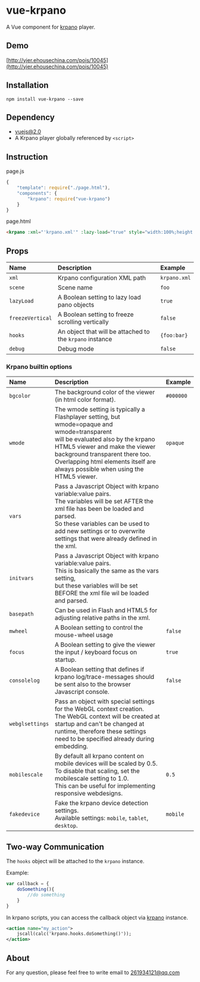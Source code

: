 # vue-krpano

A Vue component for [krpano](http://www.krpano.com) player.

## Demo

[http://yier.ehousechina.com/pois/10045](http://yier.ehousechina.com/pois/10045)

## Installation

```
npm install vue-krpano --save
```

## Dependency

* [vuejs@2.0](http://vuejs.org)
* A Krpano player globally referenced by `<script>`


## Instruction

page.js

```js
{
    "template": require("./page.html"),
    "components": {
        "krpano": require("vue-krpano")
    }
}
```

page.html

```html
<krpano :xml="'krpano.xml'" :lazy-load="true" style="width:100%;height:400px"></krpano>
```

## Props

|Name|Description|Example|
|:--|:--|:--|
|`xml`|Krpano configuration XML path|`krpano.xml`|
|`scene`|Scene name|`foo`|
|`lazyLoad`|A Boolean setting to lazy load pano objects|`true`|
|`freezeVertical`|A Boolean setting to freeze scrolling vertically|`false`|
|`hooks`|An object that will be attached to the `krpano` instance|`{foo:bar}`|
|`debug`|Debug mode|`false`|

### Krpano builtin options

|Name|Description|Example|
|:--|:--|:--|
|`bgcolor`|The background color of the viewer (in html color format).|`#000000`|
|`wmode`|The wmode setting is typically a Flashplayer setting, but wmode=opaque and wmode=transparent<br/> will be evaluated also by the krpano HTML5 viewer and make the viewer background transparent there too. <br/>Overlapping html elements itself are always possible when using the HTML5 viewer.|`opaque`|
|`vars`|Pass a Javascript Object with krpano variable:value pairs.<br/>The variables will be set AFTER the xml file has been be loaded and parsed.<br/>So these variables can be used to add new settings or to overwrite settings that were already defined in the xml.||
|`initvars`|Pass a Javascript Object with krpano variable:value pairs.<br/>This is basically the same as the vars setting, <br/>but these variables will be set BEFORE the xml file wil be loaded and parsed.||
|`basepath`|Can be used in Flash and HTML5 for adjusting relative paths in the xml.||
|`mwheel`|A Boolean setting to control the mouse-wheel usage|`false`|
|`focus`|A Boolean setting to give the viewer the input / keyboard focus on startup.|`true`|
|`consolelog`|A Boolean setting that defines if krpano log/trace-messages should be sent also to the browser Javascript console.|`false`|
|`webglsettings`|Pass an object with special settings for the WebGL context creation.<br/>The WebGL context will be created at startup and can't be changed at runtime, therefore these settings need to be specified already during embedding.||
|`mobilescale`|By default all krpano content on mobile devices will be scaled by 0.5.<br/>To disable that scaling, set the mobilescale setting to 1.0.<br/>This can be useful for implementing responsive webdesigns.|`0.5`|
|`fakedevice`|Fake the krpano device detection settings.<br/>Available settings: `mobile`, `tablet`, `desktop`.|`mobile`|

## Two-way Communication

The `hooks` object will be attached to the `krpano` instance.

Example:

```js
var callback = {
    doSomething(){
        //do something
    }
}
```

In krpano scripts, you can access the callback object via [krpano](https://krpano.com/docu/actions/#jscall
) instance.

```xml
<action name="my_action">
    jscall(calc('krpano.hooks.doSomething()'));
</action>
```

## About

For any question, please feel free to write email to 261934121@qq.com
